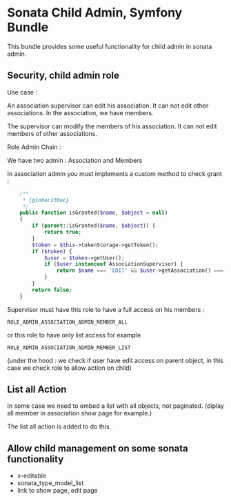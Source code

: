 # Sonata Child Admin, Symfony Bundle

This bundle provides some useful functionality for child admin in sonata admin.

## Security, child admin role

Use case :

An association supervisor can edit his association.
It can not edit other associations.
In the association, we have members.

The supervisor can modify the members of his association.
It can not edit members of other associations.

Role Admin Chain :

We have two admin : Association and Members

In association admin you must implements a custom method to check grant :
```php
    /**
     * {@inheritDoc}
     */
    public function isGranted($name, $object = null)
    {
        if (parent::isGranted($name, $object)) {
            return true;
        }
        $token = $this->tokenStorage->getToken();
        if ($token) {
            $user = $token->getUser();
            if ($user instanceof AssociationSupervisor) {
                return $name === 'EDIT' && $user->getAssociation() === $object;
            }
        }
        return false;
    }
```

Supervisor must have this role to have a full access on his members :
```
ROLE_ADMIN_ASSOCIATION_ADMIN_MEMBER_ALL
```

or this role to have only list access for example
```
ROLE_ADMIN_ASSOCIATION_ADMIN_MEMBER_LIST
```

(under the hood : we check if user have edit access on parent object, in this case we check role to allow action on child)

## List all Action

In some case we need to embed a list with all objects, not paginated.
(diplay all member in association show page for example.)

The list all action is added to do this.

## Allow child management on some sonata functionality

* x-editable
* sonata_type_model_list
* link to show page, edit page 